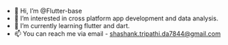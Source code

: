 - 👋 Hi, I’m @Flutter-base
- 👀 I’m interested in cross platform app development and data analysis.
- 🌱 I’m currently learning flutter and dart.
- 📫 You can reach me via email - shashank.tripathi.da7844@gmail.com

<!---
Flutter-base/Flutter-base is a ✨ special ✨ repository because its `README.md` (this file) appears on your GitHub profile.
You can click the Preview link to take a look at your changes.
--->
